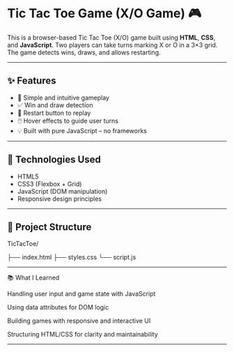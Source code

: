 # Tic Tac Toe Game (X/O Game) 🎮

This is a browser-based Tic Tac Toe (X/O) game built using **HTML**, **CSS**, and **JavaScript**. Two players can take turns marking X or O in a 3×3 grid. The game detects wins, draws, and allows restarting.

---

## ✨ Features

- 🎯 Simple and intuitive gameplay
- ✅ Win and draw detection
- 🔁 Restart button to replay
- 🖱️ Hover effects to guide user turns
- 💡 Built with pure JavaScript – no frameworks

---

## 🧰 Technologies Used

- HTML5
- CSS3 (Flexbox + Grid)
- JavaScript (DOM manipulation)
- Responsive design principles

---

## 📂 Project Structure

TicTacToe/

├── index.html
├── styles.css
└── script.js

---

📚 What I Learned

Handling user input and game state with JavaScript

Using data attributes for DOM logic

Building games with responsive and interactive UI

Structuring HTML/CSS for clarity and maintainability

---
